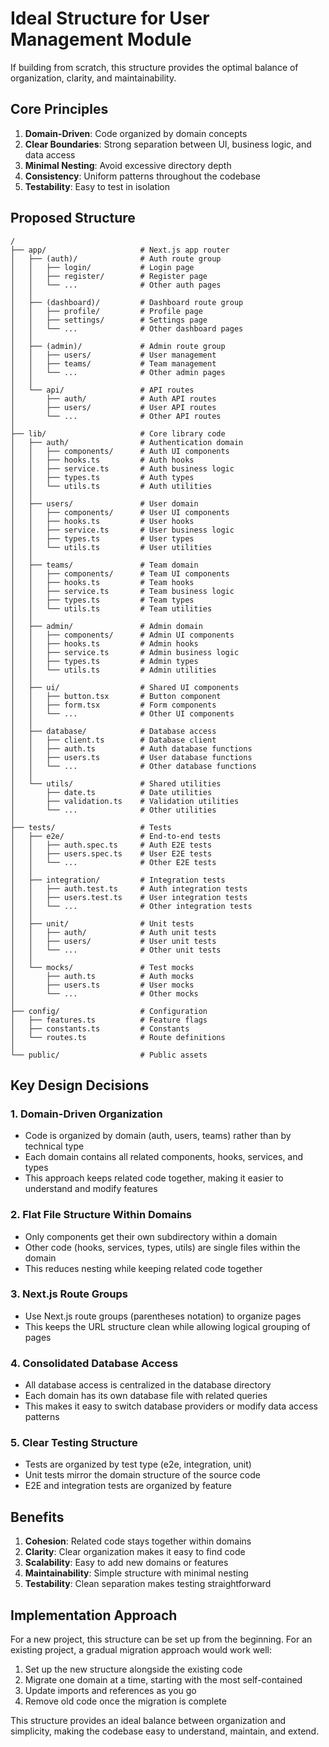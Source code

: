 # Ideal Structure for User Management Module

If building from scratch, this structure provides the optimal balance of organization, clarity, and maintainability.

## Core Principles

1. **Domain-Driven**: Code organized by domain concepts
2. **Clear Boundaries**: Strong separation between UI, business logic, and data access
3. **Minimal Nesting**: Avoid excessive directory depth
4. **Consistency**: Uniform patterns throughout the codebase
5. **Testability**: Easy to test in isolation

## Proposed Structure

```
/
├── app/                     # Next.js app router
│   ├── (auth)/              # Auth route group
│   │   ├── login/           # Login page
│   │   ├── register/        # Register page
│   │   └── ...              # Other auth pages
│   │
│   ├── (dashboard)/         # Dashboard route group
│   │   ├── profile/         # Profile page
│   │   ├── settings/        # Settings page
│   │   └── ...              # Other dashboard pages
│   │
│   ├── (admin)/             # Admin route group
│   │   ├── users/           # User management
│   │   ├── teams/           # Team management
│   │   └── ...              # Other admin pages
│   │
│   └── api/                 # API routes
│       ├── auth/            # Auth API routes
│       ├── users/           # User API routes
│       └── ...              # Other API routes
│
├── lib/                     # Core library code
│   ├── auth/                # Authentication domain
│   │   ├── components/      # Auth UI components
│   │   ├── hooks.ts         # Auth hooks
│   │   ├── service.ts       # Auth business logic
│   │   ├── types.ts         # Auth types
│   │   └── utils.ts         # Auth utilities
│   │
│   ├── users/               # User domain
│   │   ├── components/      # User UI components
│   │   ├── hooks.ts         # User hooks
│   │   ├── service.ts       # User business logic
│   │   ├── types.ts         # User types
│   │   └── utils.ts         # User utilities
│   │
│   ├── teams/               # Team domain
│   │   ├── components/      # Team UI components
│   │   ├── hooks.ts         # Team hooks
│   │   ├── service.ts       # Team business logic
│   │   ├── types.ts         # Team types
│   │   └── utils.ts         # Team utilities
│   │
│   ├── admin/               # Admin domain
│   │   ├── components/      # Admin UI components
│   │   ├── hooks.ts         # Admin hooks
│   │   ├── service.ts       # Admin business logic
│   │   ├── types.ts         # Admin types
│   │   └── utils.ts         # Admin utilities
│   │
│   ├── ui/                  # Shared UI components
│   │   ├── button.tsx       # Button component
│   │   ├── form.tsx         # Form components
│   │   └── ...              # Other UI components
│   │
│   ├── database/            # Database access
│   │   ├── client.ts        # Database client
│   │   ├── auth.ts          # Auth database functions
│   │   ├── users.ts         # User database functions
│   │   └── ...              # Other database functions
│   │
│   └── utils/               # Shared utilities
│       ├── date.ts          # Date utilities
│       ├── validation.ts    # Validation utilities
│       └── ...              # Other utilities
│
├── tests/                   # Tests
│   ├── e2e/                 # End-to-end tests
│   │   ├── auth.spec.ts     # Auth E2E tests
│   │   ├── users.spec.ts    # User E2E tests
│   │   └── ...              # Other E2E tests
│   │
│   ├── integration/         # Integration tests
│   │   ├── auth.test.ts     # Auth integration tests
│   │   ├── users.test.ts    # User integration tests
│   │   └── ...              # Other integration tests
│   │
│   ├── unit/                # Unit tests
│   │   ├── auth/            # Auth unit tests
│   │   ├── users/           # User unit tests
│   │   └── ...              # Other unit tests
│   │
│   └── mocks/               # Test mocks
│       ├── auth.ts          # Auth mocks
│       ├── users.ts         # User mocks
│       └── ...              # Other mocks
│
├── config/                  # Configuration
│   ├── features.ts          # Feature flags
│   ├── constants.ts         # Constants
│   └── routes.ts            # Route definitions
│
└── public/                  # Public assets
```

## Key Design Decisions

### 1. Domain-Driven Organization

- Code is organized by domain (auth, users, teams) rather than by technical type
- Each domain contains all related components, hooks, services, and types
- This approach keeps related code together, making it easier to understand and modify features

### 2. Flat File Structure Within Domains

- Only components get their own subdirectory within a domain
- Other code (hooks, services, types, utils) are single files within the domain
- This reduces nesting while keeping related code together

### 3. Next.js Route Groups

- Use Next.js route groups (parentheses notation) to organize pages
- This keeps the URL structure clean while allowing logical grouping of pages

### 4. Consolidated Database Access

- All database access is centralized in the database directory
- Each domain has its own database file with related queries
- This makes it easy to switch database providers or modify data access patterns

### 5. Clear Testing Structure

- Tests are organized by test type (e2e, integration, unit)
- Unit tests mirror the domain structure of the source code
- E2E and integration tests are organized by feature

## Benefits

1. **Cohesion**: Related code stays together within domains
2. **Clarity**: Clear organization makes it easy to find code
3. **Scalability**: Easy to add new domains or features
4. **Maintainability**: Simple structure with minimal nesting
5. **Testability**: Clean separation makes testing straightforward

## Implementation Approach

For a new project, this structure can be set up from the beginning. For an existing project, a gradual migration approach would work well:

1. Set up the new structure alongside the existing code
2. Migrate one domain at a time, starting with the most self-contained
3. Update imports and references as you go
4. Remove old code once the migration is complete

This structure provides an ideal balance between organization and simplicity, making the codebase easy to understand, maintain, and extend.
